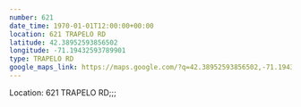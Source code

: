 ```yaml
---
number: 621
date_time: 1970-01-01T12:00:00+00:00
location: 621 TRAPELO RD
latitude: 42.38952593856502
longitude: -71.19432593789901
type: TRAPELO RD
google_maps_link: https://maps.google.com/?q=42.38952593856502,-71.19432593789901
---
```


Location: 621 TRAPELO RD;;;
